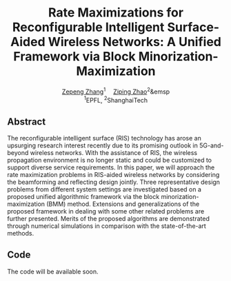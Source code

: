 <div align="center">

<h1>Rate Maximizations for Reconfigurable Intelligent Surface-Aided Wireless Networks: A Unified Framework via Block Minorization-Maximization</h1>

<div>
    <a href='https://zepengzhang.com/' target='_blank'>Zepeng Zhang</a><sup>1</sup>&emsp;
    <a href='https://faculty.sist.shanghaitech.edu.cn/zhao/' target='_blank'>Ziping Zhao</a><sup>2</sup>&emsp
</div>
<div>
    <sup>1</sup>EPFL, <sup>2</sup>ShanghaiTech
</div>

</div>

## Abstract
The reconfigurable intelligent surface (RIS) technology has arose an upsurging research interest recently due to its promising outlook in 5G-and-beyond wireless networks. With the assistance of RIS, the wireless propagation environment is no longer static and could be customized to support diverse service requirements. In this paper, we will approach the rate maximization problems in RIS-aided wireless networks by considering the beamforming and reflecting design jointly. Three representative design problems from different system settings are investigated based on a proposed unified algorithmic framework via the block minorization-maximization (BMM) method. Extensions and generalizations of the proposed framework in dealing with some other related problems are further presented. Merits of the proposed algorithms are demonstrated through numerical simulations in comparison with the state-of-the-art methods. 

## Code
The code will be available soon.
